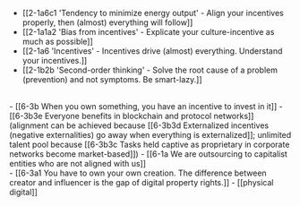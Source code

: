 - [[2-1a6c1 'Tendency to minimize energy output' - Align your incentives properly, then (almost) everything will follow]]
- [[2-1a1a2 'Bias from incentives' - Explicate your culture-incentive as much as possible]]
- [[2-1a6 'Incentives' - Incentives drive (almost) everything. Understand your incentives.]]
- [[2-1b2b 'Second-order thinking' - Solve the root cause of a problem (prevention) and not symptoms. Be smart-lazy.]]
<br>
- [[6-3b When you own something, you have an incentive to invest in it]]
  - [[6-3b3e Everyone benefits in blockchain and protocol networks]] (alignment can be achieved because [[6-3b3d Externalized incentives (negative externalities) go away when everything is externalized]]; unlimited talent pool because [[6-3b3c Tasks held captive as proprietary in corporate networks become market-based]])
    - [[6-1a We are outsourcing to capitalist entities who are not aligned with us]]
<br>
- [[6-3a1 You have to own your own creation. The difference between creator and influencer is the gap of digital property rights.]]
  - [[physical digital]]
